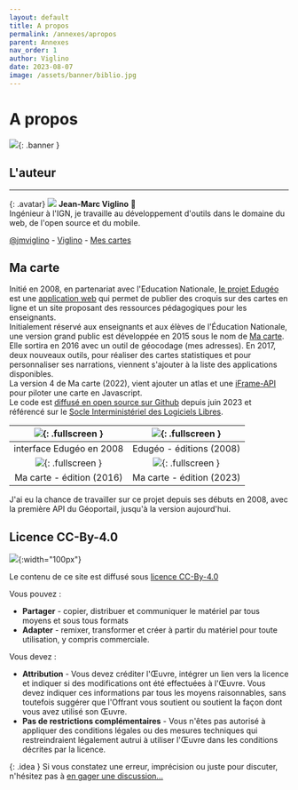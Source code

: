 ```yaml
---
layout: default
title: A propos
permalink: /annexes/apropos
parent: Annexes
nav_order: 1
author: Viglino
date: 2023-08-07
image: /assets/banner/biblio.jpg
---
```


# A propos

![](/Macarte-MI/assets/banner/fantasy.jpg){: .banner }

## L'auteur
---

{: .avatar}
![](https://avatars.githubusercontent.com/u/7868217)
**Jean-Marc Viglino** 🧭   
Ingénieur à l'IGN, je travaille au développement d'outils dans le domaine du web, de l'open source et du mobile.

[<i class="fa fa-twitter"></i> @jmviglino](https://twitter.com/jmviglino "me suivre sur Twitter") -
[<i class="fa fa-github"></i> Viglino](https://github.com/Viglino "mes projets opensource") -
[<i class="fa fa-map"></i> Mes cartes](https://macarte.ign.fr/utilisateur/Viglino_jmsS "consulter mes cartes !")

## Ma carte

Initié en 2008, en partenariat avec l'Education Nationale, [le projet Edugéo](http://mappemonde-archive.mgm.fr/num24/internet/int09401.html) est une [application web](https://fr.wikipedia.org/wiki/Application_web) qui permet de publier des croquis sur des cartes en ligne et un site proposant des ressources pédagogiques pour les enseignants.   
Initialement réservé aux enseignants et aux élèves de l'Éducation Nationale, une version grand public est développée en 2015 sous le nom de [Ma carte](https://macarte.ign.fr/). Elle sortira en 2016 avec un outil de géocodage (mes adresses). En 2017, deux nouveaux outils, pour réaliser des cartes statistiques et pour personnaliser ses narrations, viennent s'ajouter à la liste des applications disponibles.   
La version 4 de Ma carte (2022), vient ajouter un atlas et une [iFrame-API](https://ignf-ma-carte.github.io/mcviewer/doc/) pour piloter une carte en Javascript.   
Le code est [diffusé en open source sur Github](https://github.com/IGNF-Ma-carte) depuis juin 2023 et référencé sur le [Socle Interministériel des Logiciels Libres](https://code.gouv.fr/sill/detail?name=Ma%20carte).

| ![](/Macarte-MI/assets/img/a-edugeo.jpg){: .fullscreen } | ![](/Macarte-MI/assets/img/a-edugeo2.jpg){: .fullscreen } |
|:----:|:----:|
| interface Edugéo en 2008 | Edugéo - éditions (2008) |
| ![](/Macarte-MI/assets/img/a-macartev2.jpg){: .fullscreen } | ![](/Macarte-MI/assets/img/a-macartev4.jpg){: .fullscreen } |
| Ma carte - édition (2016) | Ma carte - édition (2023) |

J'ai eu la chance de travailler sur ce projet depuis ses débuts en 2008, avec la première API du Géoportail, jusqu'à la version aujourd'hui.

## Licence CC-By-4.0

![](/Macarte-MI/assets/img/cc-by.png){:width="100px"}

Le contenu de ce site est diffusé sous [licence CC-By-4.0](https://github.com/Viglino/Macarte-MI/blob/main/LICENSE.txt)

Vous pouvez :
* **Partager** - copier, distribuer et communiquer le matériel par tous moyens et sous tous formats
* **Adapter** - remixer, transformer et créer à partir du matériel pour toute utilisation, y compris commerciale.

Vous devez :
* **Attribution** - Vous devez créditer l'Œuvre, intégrer un lien vers la licence et indiquer si des modifications ont été effectuées à l'Œuvre. Vous devez indiquer ces informations par tous les moyens raisonnables, sans toutefois suggérer que l'Offrant vous soutient ou soutient la façon dont vous avez utilisé son Œuvre.
* **Pas de restrictions complémentaires** - Vous n'êtes pas autorisé à appliquer des conditions légales ou des mesures techniques qui restreindraient légalement autrui à utiliser l'Œuvre dans les conditions décrites par la licence.

{: .idea }
Si vous constatez une erreur, imprécision ou juste pour discuter, n'hésitez pas à [en gager une discussion...](https://github.com/Viglino/Macarte-MI/discussions)
